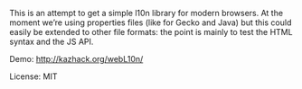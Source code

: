 This is an attempt to get a simple l10n library for modern browsers.
At the moment we’re using properties files (like for Gecko and Java) but this
could easily be extended to other file formats: the point is mainly to test the
HTML syntax and the JS API.

Demo: http://kazhack.org/webL10n/

License: MIT
